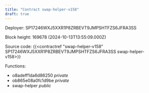```yaml
---
title: "Contract swap-helper-v158"
draft: true
---
```

Deployer: SP17246WXJ5XXR1P8ZRBEVT9JMPSHTFZS6JFRA3SS


 



Block height: 169678 (2024-10-13T13:55:09.000Z)

Source code: {{<contractref "swap-helper-v158" SP17246WXJ5XXR1P8ZRBEVT9JMPSHTFZS6JFRA3SS swap-helper-v158>}}

Functions:

* o8adeff1da6d86250 _private_
* ob865e08a0fc1d9be _private_
* swap-helper _public_

